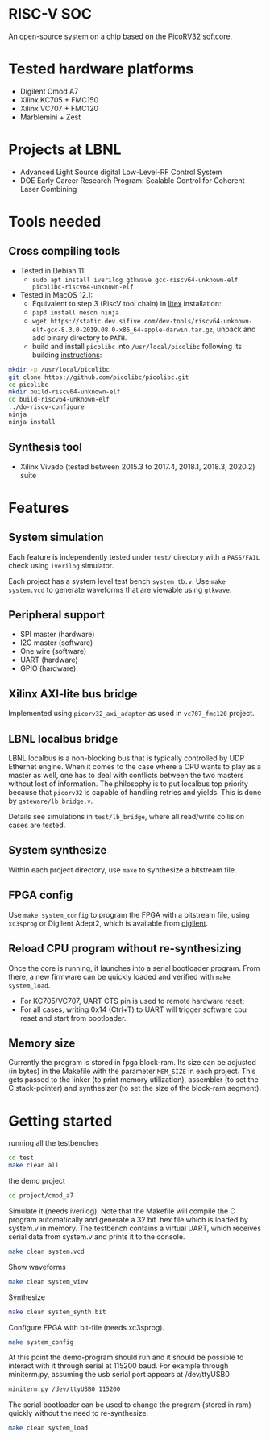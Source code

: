 # RISC-V SOC

An open-source system on a chip based on the [PicoRV32](https://github.com/YosysHQ/picorv32) softcore.

# Tested hardware platforms

* Digilent Cmod A7
* Xilinx KC705 + FMC150
* Xilinx VC707 + FMC120
* Marblemini + Zest

# Projects at LBNL

* Advanced Light Source digital Low-Level-RF Control System
* DOE Early Career Research Program: Scalable Control for Coherent Laser Combining

# Tools needed

## Cross compiling tools
* Tested in Debian 11:
   * `sudo apt install iverilog gtkwave gcc-riscv64-unknown-elf picolibc-riscv64-unknown-elf`
* Tested in MacOS 12.1:
   * Equivalent to step 3 (RiscV tool chain) in [litex](https://github.com/enjoy-digital/litex) installation:
   * `pip3 install meson ninja`
   * `wget https://static.dev.sifive.com/dev-tools/riscv64-unknown-elf-gcc-8.3.0-2019.08.0-x86_64-apple-darwin.tar.gz`, unpack and add binary directory to `PATH`.
   * build and install `picolibc` into `/usr/local/picolibc` following its building [instructions](https://github.com/picolibc/picolibc/blob/main/doc/build.md):
```bash
mkdir -p /usr/local/picolibc
git clone https://github.com/picolibc/picolibc.git
cd picolibc
mkdir build-riscv64-unknown-elf
cd build-riscv64-unknown-elf
../do-riscv-configure
ninja
ninja install
```

## Synthesis tool
* Xilinx Vivado (tested between 2015.3 to 2017.4, 2018.1, 2018.3, 2020.2) suite

# Features

## System simulation

Each feature is independently tested under `test/` directory with a `PASS/FAIL` check using `iverilog` simulator.

Each project has a system level test bench `system_tb.v`. Use `make system.vcd` to generate waveforms that are viewable using `gtkwave`.

## Peripheral support

* SPI master (hardware)
* I2C master (software)
* One wire   (software)
* UART       (hardware)
* GPIO       (hardware)

## Xilinx AXI-lite bus bridge

Implemented using `picorv32_axi_adapter` as used in `vc707_fmc120` project.

## LBNL localbus bridge

LBNL localbus is a non-blocking bus that is typically controlled by UDP
Ethernet engine. When it comes to the case where a CPU wants to play as a
master as well, one has to deal with conflicts between the two masters
without lost of information.  The philosophy is to put localbus top priority
because that `picorv32` is capable of handling retries and yields.  This is
done by `gateware/lb_bridge.v`.

Details see simulations in `test/lb_bridge`, where all read/write
collision cases are tested.

## System synthesize

Within each project directory, use `make` to synthesize a bitstream file.

## FPGA config

Use `make system_config` to program the FPGA with a bitstream file, using `xc3sprog` or
Digilent Adept2, which is available from
[digilent](https://reference.digilentinc.com/reference/software/adept/start?redirect=1#software_downloads).

## Reload CPU program without re-synthesizing

Once the core is running, it launches into a serial bootloader program. From there, a new firmware can be quickly loaded and verified with `make system_load`.

* For KC705/VC707, UART CTS pin is used to remote hardware reset;
* For all cases, writing 0x14 (Ctrl+T) to UART will trigger software cpu reset and start from
  bootloader.

## Memory size

Currently the program is stored in fpga block-ram.
Its size can be adjusted (in bytes) in the Makefile with the parameter `MEM_SIZE` in each project.
This gets passed to the linker (to print memory utilization), assembler (to set the C stack-pointer) and synthesizer (to set the size of the block-ram segment).

# Getting started

running all the testbenches

```bash
cd test
make clean all
```

the demo project

```bash
cd project/cmod_a7
```

Simulate it (needs iverilog). Note that the Makefile will compile the C program automatically and generate a 32 bit .hex file which is loaded by system.v in memory. The testbench contains a virtual UART, which receives serial data from system.v and prints it to the console.

```bash
make clean system.vcd
```

Show waveforms

```bash
make clean system_view
```

Synthesize

```bash
make clean system_synth.bit
```

Configure FPGA with bit-file (needs xc3sprog).

```bash
make system_config
```

At this point the demo-program should run and it should be possible to interact with it through serial at 115200 baud. For example through miniterm.py, assuming the usb serial port appears at /dev/ttyUSB0

```bash
miniterm.py /dev/ttyUSB0 115200
```

The serial bootloader can be used to change the program (stored in ram) quickly without the need to re-synthesize.

```bash
make clean system_load
```
